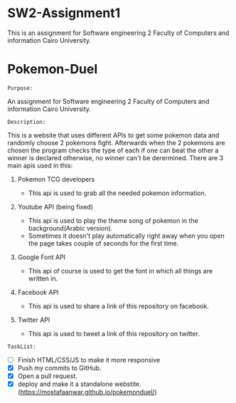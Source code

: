 # SW2-Assignment1
This is an assignment for Software engineering 2 Faculty of Computers and information Cairo University.


# Pokemon-Duel


`Purpose:`


An assignment for Software engineering 2 Faculty of Computers and information Cairo University.


``Description:``

This is a website that uses different APIs to get some pokemon data and randomly choose 2 pokemons fight. Afterwards when the 2 pokemons are chosen the program checks the type of each if one can beat the other a winner is declared otherwise, no winner can't be derermined.
There are 3 main apis used in this:



1. Pokemon TCG developers
    - This api is used to grab all the needed pokemon information.
     
     
2. Youtube API (being fixed)
    - This api is used to play the theme song of pokemon in the background(Arabic version).
    - Sometimes it doesn't play automatically right away when you open the page takes couple of seconds for the first time.
     
3. Google Font API
    - This api of course is used to get the font in which all things are written in.
    
4. Facebook API
    - This api is used to share a link of this repository on facebook.
    
5. Twitter API
    - This api is used to tweet a link of this repository on twitter.

`TaskList:`


- [ ] Finish HTML/CSS/JS to make it more responsive
- [X] Push my commits to GitHub.
- [X] Open a pull request.
- [X] deploy and make it a standalone webstite. (https://mostafaanwar.github.io/pokemonduel/)
